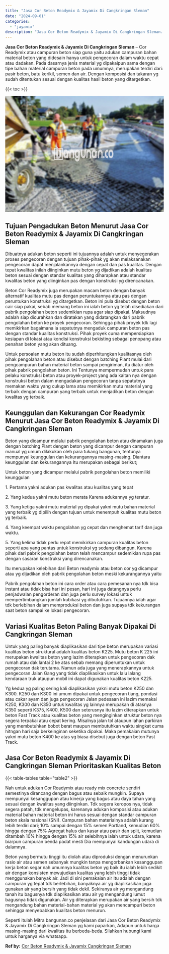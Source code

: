 ```yaml
---
title: "Jasa Cor Beton Readymix & Jayamix Di Cangkringan Sleman"
date: "2024-09-01"
categories: 
  - "jayamix"
description: "Jasa Cor Beton Readymix & Jayamix Di Cangkringan Sleman. Seperti itulah Mitra bangunan.co penjelasan dari Jasa Cor Beton Readymix & Jayamix Di Cangkringan Sl..."
---
```


**Jasa Cor Beton Readymix & Jayamix Di Cangkringan Sleman** – Cor Readymix atau campuran beton siap guna yaitu adukan campuran bahan material beton yang didesain hanya untuk pengecoran dalam waktu cepat atau dadakan. Pada dasarnya jenis material yg dipakaipun sama dengan tipe bahan material campuran beton pada umumnya, merupakan terdiri dari: pasir beton, batu kerikil, semen dan air. Dengan komposisi dan takaran yg sudah ditentukan sesuai dengan kualitas hasil beton yang ditargetkan.

{{< toc >}}

![Jasa Cor Beton Readymix & Jayamix Di Cangkringan Sleman](/images/jasa-cor-readymix-40.png)

## Tujuan Pengadukan Beton Menurut Jasa Cor Beton Readymix & Jayamix Di Cangkringan Sleman

Dibuatnya adukan beton seperti ini tujuannya adalah untuk menyegerakan proses pengecoran dengan tujuan pihak-pihak yg akan melaksanakan pengecoran dapat menjalankannya dengan cepat dan pas kualitas. Dengan tepat kwalitas inilah diinginkan mutu beton yg dijadikan adalah kualitas beton sesuai dengan standar kualitas yang diharapkan atau standar kwalitas beton yang diinginkan pas dengan konstruksi yg direncanakan.

Beton Cor Readymix juga merupakan macam beton dengan banyak alternatif kualitas mutu pas dengan peruntukannya atau pas dengan peruntukan konstruksi yg ditargetkan. Beton ini pula disebut dengan beton cair siap pakai, sebab memang beton ini ialah beton yg telah disediakan dari pabrik pengolahan beton sedemikian rupa agar siap dipakai. Maksudnya adalah siap dicurahkan dan diratakan yang didatangkan dari pabrik pengolahan beton ke proyek pengecoran. Sehingga pihak proyek tdk lagi memikirkan bagaimana ia sepatutnya mengaduk campuran beton pas dengan standar kualitas konstruksi. Pihak proyek cuma mempersiapkan kesiapan di lokasi atau kondisi konstruksi bekisting sebagai penopang atau penahan beton yang akan dituang.

Untuk persoalan mutu beton itu sudah diperhitungkan kualitasnya oleh pihak pengolahan beton atau disebut dengan batching Plant mulai dari pengcampuran bahan material beton sampai pengiriman, itu diatur oleh pihak pabrik pengolahan beton. Ini Tentunya mempermudah untuk para pelaku konstruksi beton atau proyek-project yang ada kaitan nya dengan konstruksi beton dalam mengadakan pengecoran tanpa sepatutnya memakan waktu yang cukup lama atau memikirkan mutu material yang terbaik dengan campuran yang terbaik untuk menjadikan beton dengan kwalitas yg terbaik.

## Keunggulan dan Kekurangan Cor Readymix Menurut Jasa Cor Beton Readymix & Jayamix Di Cangkringan Sleman

Beton yang dicampur melalui pabrik pengolahan beton atau dinamakan juga dengan batching Plant dengan beton yang dicampur dengan campuran manual yg umum dilakukan oleh para tukang bangunan, tentunya mempunyai keunggulan dan kekurangannya masing-masing. Diantara keunggulan dan kekurangannya Itu merupakan sebagai berikut;

Untuk beton yang dicampur melalui pabrik pengolahan beton memiliki keunggulan

1\. Pertama yakni adukan pas kwalitas atau kualitas yang tepat

2\. Yang kedua yakni mutu beton merata Karena adukannya yg teratur.

3\. Yang ketiga yakni mutu material yg dipakai yakni mutu bahan material yang terbaik yg dipilih dengan tujuan untuk menempuh kualitas mutu beton yg terbaik.

4\. Yang keempat waktu pengolahan yg cepat dan menghemat tarif dan juga waktu.

5\. Yang kelima tidak perlu repot memikirkan campuran kualitas beton seperti apa yang pantas untuk konstruksi yg sedang dibangun. Karena pihak dari pabrik pengolahan beton telah mencampur sedemikian rupa pas dengan sasaran konstruksi yang direncanakan.

Itu merupakan kelebihan dari Beton readymix atau beton cor yg dicampur atau yg dijadikan oleh pabrik pengolahan beton meski kekurangannya yaitu

Pabrik pengolahan beton ini cara order atau cara pemesanan nya tdk bisa instant atau tidak bisa hari ini pesan, hari ini juga datangnya perlu penjadwalan pengorderan dan juga perlu survey lokasi untuk mempertimbangkan jumlah kubikasi yg dibutuhkan. Tujuannya ialah agar tdk berlebihan dalam memproduksi beton dan juga supaya tdk kekurangan saat beton sampai ke lokasi pengecoran.

## Variasi Kualitas Beton Paling Banyak Dipakai Di Cangkringan Sleman

Untuk yang paling banyak diaplikasikan dari tipe beton merupakan variasi kualitas beton struktural adalah kualitas beton K225. Mutu beton K 225 ini merupakan kwalitas beton yang lazim diterapkan untuk pengecoran dak rumah atau dak lantai 2 ke atas sebab memang diperuntukan untuk pengecoran dak terutama. Namun ada juga yang menerapkannya untuk pengecoran Jalan Gang yang tidak diaplikasikan untuk lalu lalang kendaraan truk ataupun mobil ini dapat digunakan kualitas beton K225.

Yg kedua yg paling sering kali diaplikasikan yakni mutu beton K250 dan K300. K250 dan K300 ini umum dipakai untuk pengecoran tiang, pondasi atau cakar ayam dan juga pengecoran Jalan pedesaan ini lazim memakai K250, K300 dan K350 untuk kwalitas yg lainnya merupakan di atasnya K350 seperti K375, K400, K500 dan seterusnya itu lazim diterapkan untuk beton Fast Track atau kualitas beton yang menginginkan struktur beton nya segera terpakai atau cepat kering. Misalnya jalan tol ataupun lahan parkiran yang membutuhkan bobot berat maupun membutuhkan waktu singkat cuma hitngan hari saja berkeinginan seketika dipakai. Maka pemakaian mutunya yakni mutu beton K400 ke atas yg biasa disebut juga dengan beton Fast Track.

## Jasa Cor Beton Readymix & Jayamix Di Cangkringan Sleman Prioritaskan Kualitas Beton

{{< table-tables table="table2" >}}

Nah untuk adukan Cor Readymix atau ready mix concrete sendiri semestinya dirancang dengan bagus atau sebaik mungkin. Supaya mempunyai kesanggupan atau kinerja yang bagus atau daya tahan yang sesuai dengan kwalitas yang diinginkan. Tdk segera keropos nya, tidak segera patah, tdk mengelupas, karenanya adukan komposisi atau adukan material bahan material beton ini harus sesuai dengan standar campuran beton skala nasional (SNI). Campuran bahan materialnya adalah kurang lebih terdiri dari; 10% sampai dengan 15% semen Portland, kemudian 60% hingga dengan 75% Agregat halus dan kasar atau pasir dan split, kemudian ditambah 10% hingga dengan 15% air selebihnya ialah untuk udara, karena biarpun campuran benda padat mesti Dia mempunyai kandungan udara di dalamnya.

Beton yang bermutu tinggi itu diolah atau diproduksi dengan menurunkan rasio air atau semen sebanyak mungkin tanpa mengorbankan kesanggupan kerja beton segar nah umumnya kualitas beton yg baik itu ialah lebih sedikit air dengan konsisten mewujudkan kualitas yang lebih tinggi tidak menggunakan banyak air. Jadi di sini pemakaian air Itu adalah dengan campuran yg tepat tdk berlebihan, banyaknya air yg diaplikasikan juga gunakan air yang bersih yang tidak dekil. Sekiranya air yg mengandung tanah itu bagusnya tdk diaplikasikan atau air yg mengandung lumut bagusnya tidak digunakan. Air yg diterapkan merupakan air yang bersih tdk mengandung bahan material-bahan material yg akan mencampuri beton sehingga menyebabkan kualitas beton menurun.

Seperti itulah Mitra bangunan.co penjelasan dari Jasa Cor Beton Readymix & Jayamix Di Cangkringan Sleman yg kami paparkan, Adapun untuk harga masing-masing dari kwalitas itu berbeda-beda. Silahkan hubungi kami untuk harganya via whatsapp.

**Ref by:** [Cor Beton Readymix & Jayamix Cangkringan Sleman](https://id.wikipedia.org/wiki/Cor)
